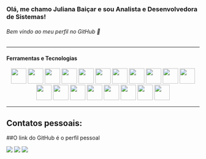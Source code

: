 ### Olá, me chamo Juliana Baiçar e sou Analista e Desenvolvedora de Sistemas!
###### Bem vindo ao meu perfil no GitHub 👋
---
#### Ferramentas e Tecnologias
<div align="center">
  <img loading="lazy" src="https://cdn.jsdelivr.net/gh/devicons/devicon/icons/git/git-original.svg" width="40" height="40"/> 
  <img loading="lazy" src="https://cdn.jsdelivr.net/gh/devicons/devicon/icons/php/php-original.svg" width="40" height="40"/> 
  <img loading="lazy" src="https://cdn.jsdelivr.net/gh/devicons/devicon/icons/laravel/laravel-original.svg" width="40" height="40"/> 
  <img loading="lazy" src="https://cdn.jsdelivr.net/gh/devicons/devicon/icons/mysql/mysql-original.svg" width="40" height="40"/>
  <img loading="lazy" src="https://cdn.jsdelivr.net/gh/devicons/devicon/icons/python/python-original-wordmark.svg" width="40" height="40"/>
  <img loading="lazy" src="https://cdn.jsdelivr.net/gh/devicons/devicon/icons/html5/html5-plain-wordmark.svg" width="40" height="40" /> 
  <img loading="lazy" src="https://cdn.jsdelivr.net/gh/devicons/devicon/icons/css3/css3-original.svg" width="40" height="40" /> 
  <img loading="lazy" src="https://cdn.jsdelivr.net/gh/devicons/devicon/icons/javascript/javascript-original.svg" width="40" height="40" /> 
  <img loading="lazy" src="https://cdn.jsdelivr.net/gh/devicons/devicon/icons/postman/postman-original-wordmark.svg" width="40" height="40" /> 
  <img loading="lazy" src="https://cdn.jsdelivr.net/gh/devicons/devicon/icons/insomnia/insomnia-original-wordmark.svg" width="40" height="40" /> 
  <img loading="lazy" src="https://cdn.jsdelivr.net/gh/devicons/devicon/icons/react/react-original-wordmark.svg" width="40" height="40" /> 
  <img loading="lazy" src="https://cdn.jsdelivr.net/gh/devicons/devicon/icons/selenium/selenium-original.svg" width="40" height="40" /> 
  <img loading="lazy" src="https://cdn.jsdelivr.net/gh/devicons/devicon/icons/jira/jira-original-wordmark.svg" width="40" height="40" /> 
  <img loading="lazy" src="https://cdn.jsdelivr.net/gh/devicons/devicon/icons/unifiedmodelinglanguage/unifiedmodelinglanguage-original.svg" width="40" height="40"/>
  <img loading="lazy" src="https://cdn.jsdelivr.net/gh/devicons/devicon/icons/tailwindcss/tailwindcss-original-wordmark.svg" width="40" height="40"/> 
  <img loading="lazy" src="https://cdn.jsdelivr.net/gh/devicons/devicon/icons/bootstrap/bootstrap-original-wordmark.svg" width="40" height="40"/>  
  <img loading="lazy" src="https://cdn.jsdelivr.net/gh/devicons/devicon/icons/materialui/materialui-original.svg" width="40" height="40" />  
  <img loading="lazy" src="https://cdn.jsdelivr.net/gh/devicons/devicon/icons/nodejs/nodejs-plain-wordmark.svg" width="40" height="40" /> 
  <img loading="lazy" src="https://robotframework.org/img/RF.svg" width="40" height="40" />
</div>          

---  

## Contatos pessoais:
##O link do GitHub é o perfil pessoal

<div>
  <a href="mailto:baicarjuliana@gmail.com"><img loading="lazy" src="https://img.shields.io/badge/Gmail-D14836?style=for-the-badge&logo=gmail&logoColor=white" target="_blank"></a>
  <a href="https://www.linkedin.com/in/juliana-baicar-silva?lipi=urn%3Ali%3Apage%3Ad_flagship3_profile_view_base_contact_details%3BVWSxpudgS%2Fecv1kJb8CbAw%3D%3D" target="_blank"><img loading="lazy" src="https://img.shields.io/badge/-LinkedIn-%230077B5?style=for-the-badge&logo=linkedin&logoColor=white" target="_blank"></a>  
  <a href="https://github.com/julianabaicar"><img loading="lazy" src="https://img.shields.io/badge/GitHub-000000?style=for-the-badge&logo=github&logoColor=white" target="_blank"></a>
</div>
